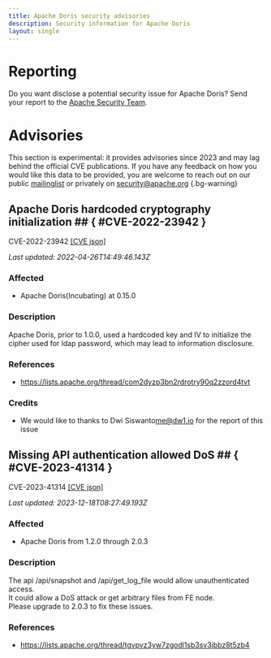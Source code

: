 ```yaml
---
title: Apache Doris security advisories
description: Security information for Apache Doris
layout: single
---
```


# Reporting

Do you want disclose a potential security issue for Apache Doris? Send your report to the [Apache Security Team](mailto:security@apache.org).

# Advisories

This section is experimental: it provides advisories since 2023 and may lag behind the official CVE publications. If you have any feedback on how you would like this data to be provided, you are welcome to reach out on our public [mailinglist](/mailinglist) or privately on [security@apache.org](mailto:security@apache.org)
{.bg-warning}

## Apache Doris hardcoded cryptography initialization ## { #CVE-2022-23942 }

CVE-2022-23942 [\[CVE json\]](./CVE-2022-23942.cve.json)

_Last updated: 2022-04-26T14:49:46.143Z_

### Affected

* Apache Doris(Incubating) at 0.15.0


### Description

Apache Doris, prior to 1.0.0, used a hardcoded key and IV to initialize the cipher used for ldap password, which may lead to information disclosure.

### References
* https://lists.apache.org/thread/com2dyzp3bn2rdrotry90q2zzord4tvt


### Credits
* We would like to thanks to Dwi Siswanto<me@dw1.io> for the report of this issue


## Missing API authentication allowed DoS ## { #CVE-2023-41314 }

CVE-2023-41314 [\[CVE json\]](./CVE-2023-41314.cve.json)

_Last updated: 2023-12-18T08:27:49.193Z_

### Affected

* Apache Doris from 1.2.0 through 2.0.3


### Description

The api /api/snapshot and /api/get_log_file would allow unauthenticated access.<br>It could allow a&nbsp;DoS attack or get arbitrary files from FE node.<br>Please&nbsp;upgrade to 2.0.3 to fix these issues.

### References
* https://lists.apache.org/thread/tgvpvz3yw7zgodl1sb3sv3jbbz8t5zb4
